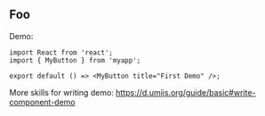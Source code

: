 ## Foo

Demo:

```tsx
import React from 'react';
import { MyButton } from 'myapp';

export default () => <MyButton title="First Demo" />;
```

More skills for writing demo: https://d.umijs.org/guide/basic#write-component-demo
